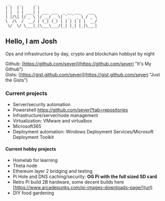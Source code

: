 ```
 _    _      _                           
| |  | |    | |                          
| |  | | ___| | ___ ___  _ __ ___   ___  
| |/\| |/ _ \ |/ __/ _ \| '_ ` _ \ / _ \ 
\  /\  /  __/ | (_| (_) | | | | | |  __/ 
 \/  \/ \___|_|\___\___/|_| |_| |_|\___| 

```    

## Hello, I am Josh

Ops and infrastructure by day, crypto and blockchain hobbyst by night

   Github: [https://github.com/seyerj](https://github.com/seyerj "It's My Github")   
   Gists: [https://gist.github.com/seyerj](https://gist.github.com/seyerj "Just the Gists")   
 
### Current projects

- Server/security automation
- Powershell https://github.com/seyerj?tab=repositories
- Infrastructure/server/node management
- Virtualization: VMware and virtualbox
- Microsoft365
- Deployment automation: Windows Deployment Services/Microsoft Deployment Toolkit

#### Current hobby projects

- Homelab for learning
- Theta node
- Ethereum layer 2 bridging and testing
- Pi Hole and DNS caching/security: **OG Pi with the full sized SD card** 
- Retro Pi build 2B hardware, some decent builds here [https://www.arcadepunks.com/pi-images-downloads-page/](url)
- DIY food gardening
